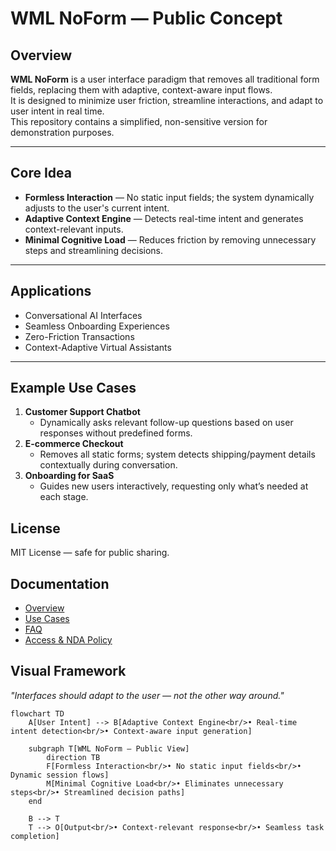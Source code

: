 
# WML NoForm — Public Concept

## Overview
**WML NoForm** is a user interface paradigm that removes all traditional form fields, replacing them with adaptive, context-aware input flows.  
It is designed to minimize user friction, streamline interactions, and adapt to user intent in real time.  
This repository contains a simplified, non-sensitive version for demonstration purposes.

---

## Core Idea
- **Formless Interaction** — No static input fields; the system dynamically adjusts to the user's current intent.
- **Adaptive Context Engine** — Detects real-time intent and generates context-relevant inputs.
- **Minimal Cognitive Load** — Reduces friction by removing unnecessary steps and streamlining decisions.

---

## Applications
- Conversational AI Interfaces
- Seamless Onboarding Experiences
- Zero-Friction Transactions
- Context-Adaptive Virtual Assistants

---

## Example Use Cases
1. **Customer Support Chatbot**
   - Dynamically asks relevant follow-up questions based on user responses without predefined forms.
2. **E-commerce Checkout**
   - Removes all static forms; system detects shipping/payment details contextually during conversation.
3. **Onboarding for SaaS**
   - Guides new users interactively, requesting only what’s needed at each stage.


## License
MIT License — safe for public sharing.

## Documentation
- [Overview](docs/overview.md)
- [Use Cases](docs/use-cases.md)
- [FAQ](docs/faq.md)
- [Access & NDA Policy](docs/access.md)


## Visual Framework

*"Interfaces should adapt to the user — not the other way around."*

```mermaid
flowchart TD
    A[User Intent] --> B[Adaptive Context Engine<br/>• Real-time intent detection<br/>• Context-aware input generation]
    
    subgraph T[WML NoForm — Public View]
        direction TB
        F[Formless Interaction<br/>• No static input fields<br/>• Dynamic session flows]
        M[Minimal Cognitive Load<br/>• Eliminates unnecessary steps<br/>• Streamlined decision paths]
    end
    
    B --> T
    T --> O[Output<br/>• Context-relevant response<br/>• Seamless task completion]
```
